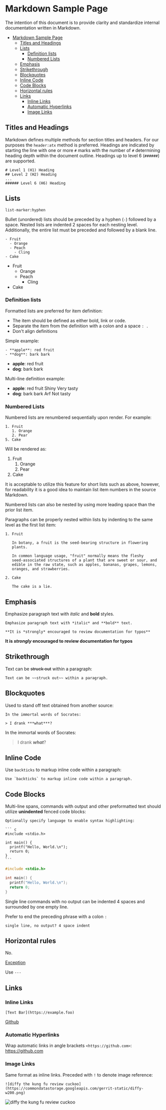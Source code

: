 # Markdown Sample Page

The intention of this document is to provide clarity and standardize internal
documentation written in Markdown.

- [Markdown Sample Page](#markdown-sample-page)
  - [Titles and Headings](#titles-and-headings)
  - [Lists](#lists)
    - [Definition lists](#definition-lists)
    - [Numbered Lists](#numbered-lists)
  - [Emphasis](#emphasis)
  - [Strikethrough](#strikethrough)
  - [Blockquotes](#blockquotes)
  - [Inline Code](#inline-code)
  - [Code Blocks](#code-blocks)
  - [Horizontal rules](#horizontal-rules)
  - [Links](#links)
    - [Inline Links](#inline-links)
    - [Automatic Hyperlinks](#automatic-hyperlinks)
    - [Image Links](#image-links)

## Titles and Headings

Markdown defines multiple methods for section titles and headers. For our purposes
the `header:atx` method is preferred. Headings are indicated by starting the line
with one or more `#` marks with the number of `#` determining heading depth within
the document outline. Headings up to level 6 (`######`) are supported.

```
# Level 1 (H1) Heading
## Level 2 (H2) Heading
...
###### Level 6 (H6) Heading
```

## Lists

`list-marker:hyphen`

Bullet (unordered) lists should be preceded by a hyphen (`-`) followed by a space.
Nested lists are indented 2 spaces for each nesting level. Additionally, the entire
list must be preceded and followed by a blank line.

```
- Fruit
  - Orange
  - Peach
    - Cling
- Cake
```

- Fruit
  - Orange
  - Peach
    - Cling
- Cake

### Definition lists

Formatted lists are preferred for item definition:

- The item should be defined as either bold, link or code.
- Separate the item from the definition with a colon and a space `: .`
- Don't align definitions

Simple example:

```
- **apple**: red fruit
- **dog**: bark bark
```

- **apple**: red fruit
- **dog**: bark bark

Multi-line definition example:

- **apple**: red fruit
    Shiny
    Very tasty
- **dog**: bark bark
    Arf
    Not tasty

### Numbered Lists

Numbered lists are renumbered sequentially upon render. For example:

```
1. Fruit
   1. Orange
   2. Pear
5. Cake
```

Will be rendered as:

1. Fruit
   1. Orange
   2. Pear
5. Cake

It is acceptable to utilize this feature for short lists such as above, however,
for readability it is a good idea to maintain list item numbers in the source 
Markdown.

Numbered lists can also be nested by using more leading space than the prior list item.

Paragraphs can be properly nested within lists by indenting to the same level as
the first list item:

```
1. Fruit

   In botany, a fruit is the seed-bearing structure in flowering
   plants.
 
   In common language usage, "fruit" normally means the fleshy
   seed-associated structures of a plant that are sweet or sour, and
   edible in the raw state, such as apples, bananas, grapes, lemons,
   oranges, and strawberries.

2. Cake

   The cake is a lie.
```

## Emphasis

Emphasize paragraph text with *italic* and **bold** styles.

    Emphasize paragraph text with *italic* and **bold** text.
<!-- -->
    **It is *strongly* encouraged to review documentation for typos**


**It is *strongly* encouraged to review documentation for typos**

## Strikethrough

Text can be ~~struck out~~ within a paragraph:

    Text can be ~~struck out~~ within a paragraph.


## Blockquotes

Used to stand off text obtained from another source:

```
In the immortal words of Socrates:

> I drank ***what***?
```

In the immortal words of Socrates:

> I drank ***what***?

## Inline Code

Use `backticks` to markup inline code within a paragraph:

    Use `backticks` to markup inline code within a paragraph.

## Code Blocks

Multi-line spans, commands with output and other preformatted text should utilize
**unindented** fenced code blocks:

    Optionally specify language to enable syntax highlighting:

    ``` c
    #include <stdio.h>
    
    int main() {
      printf("Hello, World.\n");
      return 0;
    }
    ```

``` c
#include <stdio.h>

int main() {
  printf("Hello, World.\n");
  return 0;
}
```

Single line commands with no output can be indented 4 spaces and surrounded by 
one empty line. 

Prefer to end the preceding phrase with a colon `:`

    single line, no output? 4 space indent

## Horizontal rules

No.

[Exception](https://cirosantilli.com/markdown-style-guide/#end-of-a-header)

Use `---`

## Links

### Inline Links

    [Text Bar](https://example.foo)

[Github](https://github.com)

### Automatic Hyperlinks

Wrap automatic links in angle brackets `<https://github.com>`: <https://github.com>

### Image Links

Same format as inline links. Preceded with `!` to denote image reference:

    ![diffy the kung fu review cuckoo](https://commondatastorage.googleapis.com/gerrit-static/diffy-w200.png)

![diffy the kung fu review cuckoo](https://commondatastorage.googleapis.com/gerrit-static/diffy-w200.png)
